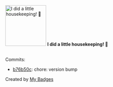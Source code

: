 <img src="https://github.com/my-badges/my-badges/blob/master/src/all-badges/chore-commit/chore-commit.png?raw=true" alt="I did a little housekeeping! 🧹" title="I did a little housekeeping! 🧹" width="128">
<strong>I did a little housekeeping! 🧹</strong>
<br><br>

Commits:

- <a href="https://github.com/RRZE-Webteam/FAU-Studium/commit/b76b50ca46f037e7ce4af8a671d9b0bbb04f8efe">b76b50c</a>: chore: version bump


Created by <a href="https://github.com/my-badges/my-badges">My Badges</a>